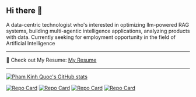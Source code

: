 ## Hi there 👋
A data-centric technologist who's interested in optimizing llm-powered RAG systems, building multi-agentic intelligence applications, analyzing products with data. Currently seeking for employment opportunity in the field of Artificial Intelligence
_______________________________________________________________________________________________________


📑 Check out My Resume: [My Resume](https://drive.google.com/file/d/1pCOAVEgbtfZKKPtZoZTf57xtm3NVZjCx/view)


_______________________________________________________________________________________________________

[![Pham Kinh Quoc's GitHub stats](https://github-readme-stats.vercel.app/api?username=phamkinhquoc2002&show_icons=true&theme=radical)](https://github.com/anuraghazra/github-readme-stats)

[![Repo Card](https://github-readme-stats.vercel.app/api/pin/?username=phamkinhquoc2002&repo=dive-into-dl&show_icons=true&theme=radical)](https://github.com/phamkinhquoc2002/dive_into_deep_learning)
[![Repo Card](https://github-readme-stats.vercel.app/api/pin/?username=phamkinhquoc2002&repo=cd-player-motion&show_icons=true&theme=radical)](https://github.com/phamkinhquoc2002/cd-player-motion)
[![Repo Card](https://github-readme-stats.vercel.app/api/pin/?username=phamkinhquoc2002&repo=multi-agents-validator&show_icons=true&theme=radical)](https://github.com/phamkinhquoc2002/Ragification)
[![Repo Card](https://github-readme-stats.vercel.app/api/pin/?username=phamkinhquoc2002&repo=middle-finger-detection&show_icons=true&theme=radical)](https://github.com/phamkinhquoc2002/middle-finger-detection)

